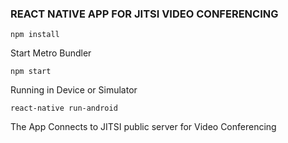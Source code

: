 ### REACT NATIVE APP FOR JITSI VIDEO CONFERENCING


```
npm install
```

Start Metro Bundler

```
npm start

```

Running in Device or Simulator

```
react-native run-android
```

The App Connects to JITSI public server for Video Conferencing


